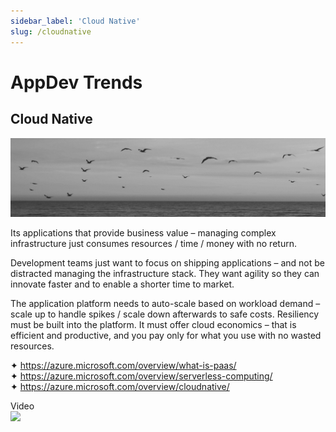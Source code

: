 ```yaml
---
sidebar_label: 'Cloud Native'
slug: /cloudnative
---
```


# AppDev Trends

## Cloud Native

![](images/07-cloudnative.png)

Its applications that provide business value – managing complex infrastructure just consumes resources / time / money with no return. 

Development teams just want to focus on shipping applications – and not be distracted managing the infrastructure stack. They want agility so they can innovate faster and to enable a shorter time to market.

The application platform needs to auto-scale based on workload demand – scale up to handle spikes / scale down afterwards to safe costs. Resiliency must be built into the platform. It must offer cloud economics – that is efficient and productive, and you pay only for what you use with no wasted resources.

&#x2726; <https://azure.microsoft.com/overview/what-is-paas/>  
&#x2726; <https://azure.microsoft.com/overview/serverless-computing/>  
&#x2726; <https://azure.microsoft.com/overview/cloudnative/>  


Video  
[![](https://i3.ytimg.com/vi/vx_XnGZCcVY/mqdefault.jpg)](https://youtu.be/vx_XnGZCcVY)
 